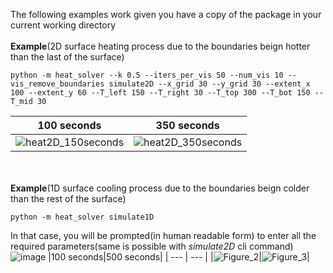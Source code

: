 The following examples work given you have a copy of the package in your current working directory\
\
**Example**(2D surface heating process due to the boundaries beign hotter than the last of the surface) 
```
python -m heat_solver --k 0.5 --iters_per_vis 50 --num_vis 10 --vis_remove_boundaries simulate2D --x_grid 30 --y_grid 30 --extent_x 100 --extent_y 60 --T_left 150 --T_right 30 --T_top 300 --T_bot 150 --T_mid 30
```
|100 seconds|350 seconds|
|--- | --- |
|![heat2D_150seconds](https://github.com/user-attachments/assets/4450fd11-20fa-44d7-8574-e33f44d1f880)|![heat2D_350seconds](https://github.com/user-attachments/assets/7474295b-67d5-458b-b7e3-25a508075a02)|

\
\
**Example**(1D surface cooling process due to the boundaries beign colder than the rest of the surface)
```
python -m heat_solver simulate1D
```
In that case, you will be prompted(in human readable form) to enter all the required parameters(same is possible with *simulate2D* cli command)
![image](https://github.com/user-attachments/assets/fc73261b-7819-4635-b1dd-1488372ad4a2)
|100 seconds|500 seconds|
| --- | --- |
|![Figure_2](https://github.com/user-attachments/assets/330a99e5-2b25-4666-9aa3-319e7baed806)|![Figure_3](https://github.com/user-attachments/assets/4dea9c06-290e-4e5c-80ca-13743eb0c2dd)|

